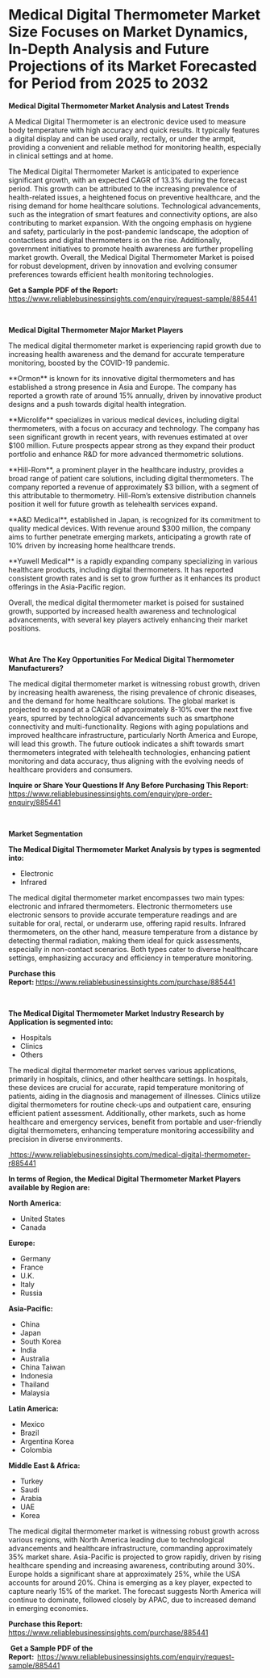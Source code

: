 <p><h1>Medical Digital Thermometer Market Size Focuses on Market Dynamics, In-Depth Analysis and Future Projections of its Market Forecasted for Period from 2025 to 2032</h1></p><p><strong>Medical Digital Thermometer Market Analysis and Latest Trends</strong></p>
<p><p>A Medical Digital Thermometer is an electronic device used to measure body temperature with high accuracy and quick results. It typically features a digital display and can be used orally, rectally, or under the armpit, providing a convenient and reliable method for monitoring health, especially in clinical settings and at home.</p><p>The Medical Digital Thermometer Market is anticipated to experience significant growth, with an expected CAGR of 13.3% during the forecast period. This growth can be attributed to the increasing prevalence of health-related issues, a heightened focus on preventive healthcare, and the rising demand for home healthcare solutions. Technological advancements, such as the integration of smart features and connectivity options, are also contributing to market expansion. With the ongoing emphasis on hygiene and safety, particularly in the post-pandemic landscape, the adoption of contactless and digital thermometers is on the rise. Additionally, government initiatives to promote health awareness are further propelling market growth. Overall, the Medical Digital Thermometer Market is poised for robust development, driven by innovation and evolving consumer preferences towards efficient health monitoring technologies.</p></p>
<p><strong>Get a Sample PDF of the Report:&nbsp;</strong> <a href="https://www.reliablebusinessinsights.com/enquiry/request-sample/885441?utm_campaign=3043&utm_medium=2&utm_source=Github&utm_content=ia&utm_term=13042025&utm_id=medical-digital-thermometer">https://www.reliablebusinessinsights.com/enquiry/request-sample/885441</a></p>
<p>&nbsp;</p>
<p><strong>Medical Digital Thermometer Major Market Players</strong></p>
<p><p>The medical digital thermometer market is experiencing rapid growth due to increasing health awareness and the demand for accurate temperature monitoring, boosted by the COVID-19 pandemic.</p><p>**Ormon** is known for its innovative digital thermometers and has established a strong presence in Asia and Europe. The company has reported a growth rate of around 15% annually, driven by innovative product designs and a push towards digital health integration.</p><p>**Microlife** specializes in various medical devices, including digital thermometers, with a focus on accuracy and technology. The company has seen significant growth in recent years, with revenues estimated at over $100 million. Future prospects appear strong as they expand their product portfolio and enhance R&D for more advanced thermometric solutions.</p><p>**Hill-Rom**, a prominent player in the healthcare industry, provides a broad range of patient care solutions, including digital thermometers. The company reported a revenue of approximately $3 billion, with a segment of this attributable to thermometry. Hill-Rom’s extensive distribution channels position it well for future growth as telehealth services expand.</p><p>**A&D Medical**, established in Japan, is recognized for its commitment to quality medical devices. With revenue around $300 million, the company aims to further penetrate emerging markets, anticipating a growth rate of 10% driven by increasing home healthcare trends.</p><p>**Yuwell Medical** is a rapidly expanding company specializing in various healthcare products, including digital thermometers. It has reported consistent growth rates and is set to grow further as it enhances its product offerings in the Asia-Pacific region.</p><p>Overall, the medical digital thermometer market is poised for sustained growth, supported by increased health awareness and technological advancements, with several key players actively enhancing their market positions.</p></p>
<p>&nbsp;</p>
<p><strong>What Are The Key Opportunities For Medical Digital Thermometer Manufacturers?</strong></p>
<p><p>The medical digital thermometer market is witnessing robust growth, driven by increasing health awareness, the rising prevalence of chronic diseases, and the demand for home healthcare solutions. The global market is projected to expand at a CAGR of approximately 8-10% over the next five years, spurred by technological advancements such as smartphone connectivity and multi-functionality. Regions with aging populations and improved healthcare infrastructure, particularly North America and Europe, will lead this growth. The future outlook indicates a shift towards smart thermometers integrated with telehealth technologies, enhancing patient monitoring and data accuracy, thus aligning with the evolving needs of healthcare providers and consumers.</p></p>
<p><strong>Inquire or Share Your Questions If Any Before Purchasing This Report:</strong> <a href="https://www.reliablebusinessinsights.com/enquiry/pre-order-enquiry/885441?utm_campaign=3043&utm_medium=2&utm_source=Github&utm_content=ia&utm_term=13042025&utm_id=medical-digital-thermometer">https://www.reliablebusinessinsights.com/enquiry/pre-order-enquiry/885441</a></p>
<p>&nbsp;</p>
<p><strong>Market Segmentation</strong></p>
<p><strong>The Medical Digital Thermometer Market Analysis by types is segmented into:</strong></p>
<p><ul><li>Electronic</li><li>Infrared</li></ul></p>
<p><p>The medical digital thermometer market encompasses two main types: electronic and infrared thermometers. Electronic thermometers use electronic sensors to provide accurate temperature readings and are suitable for oral, rectal, or underarm use, offering rapid results. Infrared thermometers, on the other hand, measure temperature from a distance by detecting thermal radiation, making them ideal for quick assessments, especially in non-contact scenarios. Both types cater to diverse healthcare settings, emphasizing accuracy and efficiency in temperature monitoring.</p></p>
<p><strong>Purchase this Report:&nbsp;</strong><a href="https://www.reliablebusinessinsights.com/purchase/885441?utm_campaign=3043&utm_medium=2&utm_source=Github&utm_content=ia&utm_term=13042025&utm_id=medical-digital-thermometer">https://www.reliablebusinessinsights.com/purchase/885441</a></p>
<p>&nbsp;</p>
<p><strong>The Medical Digital Thermometer Market Industry Research by Application is segmented into:</strong></p>
<p><ul><li>Hospitals</li><li>Clinics</li><li>Others</li></ul></p>
<p><p>The medical digital thermometer market serves various applications, primarily in hospitals, clinics, and other healthcare settings. In hospitals, these devices are crucial for accurate, rapid temperature monitoring of patients, aiding in the diagnosis and management of illnesses. Clinics utilize digital thermometers for routine check-ups and outpatient care, ensuring efficient patient assessment. Additionally, other markets, such as home healthcare and emergency services, benefit from portable and user-friendly digital thermometers, enhancing temperature monitoring accessibility and precision in diverse environments.</p></p>
<p><a href="https://www.reliablebusinessinsights.com/medical-digital-thermometer-r885441?utm_campaign=3043&utm_medium=2&utm_source=Github&utm_content=ia&utm_term=13042025&utm_id=medical-digital-thermometer">&nbsp;https://www.reliablebusinessinsights.com/medical-digital-thermometer-r885441</a></p>
<p><strong>In terms of Region, the Medical Digital Thermometer Market Players available by Region are:</strong></p>
<p>
    <p> <strong> North America: </strong>
        <ul>
            <li>United States</li>
            <li>Canada</li>
        </ul>
        </p> 
    <p> <strong> Europe: </strong>
        <ul>
            <li>Germany</li>
            <li>France</li>
            <li>U.K.</li>
            <li>Italy</li>
            <li>Russia</li>
        </ul>
        </p> 
    <p> <strong> Asia-Pacific: </strong>
        <ul>
            <li>China</li>
            <li>Japan</li>
            <li>South Korea</li>
            <li>India</li>
            <li>Australia</li>
            <li>China Taiwan</li>
            <li>Indonesia</li>
            <li>Thailand</li>
            <li>Malaysia</li>
        </ul>
        </p> 
    <p> <strong> Latin America: </strong>
        <ul>
            <li>Mexico</li>
            <li>Brazil</li>
            <li>Argentina Korea</li>
            <li>Colombia</li>
        </ul>
        </p> 
    <p> <strong> Middle East & Africa: </strong>
        <ul>
            <li>Turkey</li>
            <li>Saudi</li>
            <li>Arabia</li>
            <li>UAE</li>
            <li>Korea</li>
        </ul>
    </p>
    </p>
<p><p>The medical digital thermometer market is witnessing robust growth across various regions, with North America leading due to technological advancements and healthcare infrastructure, commanding approximately 35% market share. Asia-Pacific is projected to grow rapidly, driven by rising healthcare spending and increasing awareness, contributing around 30%. Europe holds a significant share at approximately 25%, while the USA accounts for around 20%. China is emerging as a key player, expected to capture nearly 15% of the market. The forecast suggests North America will continue to dominate, followed closely by APAC, due to increased demand in emerging economies.</p></p>
<p><strong>Purchase this Report: </strong><a href="https://www.reliablebusinessinsights.com/purchase/885441?utm_campaign=3043&utm_medium=2&utm_source=Github&utm_content=ia&utm_term=13042025&utm_id=medical-digital-thermometer">https://www.reliablebusinessinsights.com/purchase/885441</a></p>
<p>&nbsp;<strong>Get a Sample PDF of the Report:&nbsp;&nbsp;</strong><a href="https://www.reliablebusinessinsights.com/enquiry/request-sample/885441?utm_campaign=3043&utm_medium=2&utm_source=Github&utm_content=ia&utm_term=13042025&utm_id=medical-digital-thermometer">https://www.reliablebusinessinsights.com/enquiry/request-sample/885441</a></p>
<p><strong></strong></p>
<p><p></p><p></p><p></p></p>
